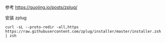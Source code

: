 参考 <https://guojing.io/posts/zplug/>

安装 zplug

```
curl -sL --proto-redir -all,https https://raw.githubusercontent.com/zplug/installer/master/installer.zsh | zsh
```